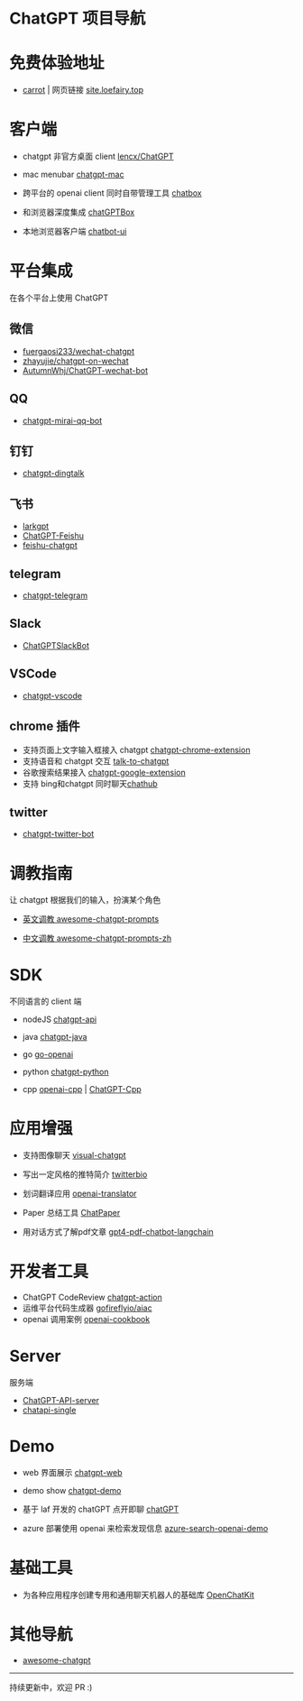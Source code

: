 # ChatGPT 项目导航

# 免费体验地址
- [carrot](https://github.com/xx025/carrot) | 网页链接 [site.loefairy.top](https://site.loefairy.top/)


# 客户端
- chatgpt 非官方桌面 client  [lencx/ChatGPT](https://github.com/lencx/ChatGPT)

- mac menubar [chatgpt-mac](https://github.com/vincelwt/chatgpt-mac)

- 跨平台的 openai client 同时自带管理工具 [chatbox](https://github.com/Bin-Huang/chatbox)

- 和浏览器深度集成 [chatGPTBox](https://github.com/josStorer/chatGPTBox)

- 本地浏览器客户端 [chatbot-ui](https://github.com/mckaywrigley/chatbot-ui)

# 平台集成
在各个平台上使用 ChatGPT

## 微信
- [fuergaosi233/wechat-chatgpt](https://github.com/fuergaosi233/wechat-chatgpt)
- [zhayujie/chatgpt-on-wechat](https://github.com/zhayujie/chatgpt-on-wechat)
- [AutumnWhj/ChatGPT-wechat-bot](https://github.com/AutumnWhj/ChatGPT-wechat-bot)

## QQ
- [chatgpt-mirai-qq-bot](https://github.com/lss233/chatgpt-mirai-qq-bot)

## 钉钉
- [chatgpt-dingtalk](https://github.com/eryajf/chatgpt-dingtalk)

## 飞书
- [larkgpt](https://github.com/bytemate/larkgpt)
- [ChatGPT-Feishu](https://github.com/bestony/ChatGPT-Feishu)
- [feishu-chatgpt](https://github.com/Leizhenpeng/feishu-chatgpt)

## telegram
- [chatgpt-telegram](https://github.com/m1guelpf/chatgpt-telegram)

## Slack
- [ChatGPTSlackBot](https://github.com/pedrorito/ChatGPTSlackBot)

## VSCode
- [chatgpt-vscode](https://github.com/mpociot/chatgpt-vscode)

## chrome 插件
- 支持页面上文字输入框接入 chatgpt [chatgpt-chrome-extension](https://github.com/gragland/chatgpt-chrome-extension)
- 支持语音和 chatgpt 交互 [talk-to-chatgpt](https://github.com/C-Nedelcu/talk-to-chatgpt)
- 谷歌搜索结果接入 [chatgpt-google-extension](https://github.com/wong2/chatgpt-google-extension)
- 支持 bing和chatgpt 同时聊天[chathub](https://github.com/chathub-dev/chathub)

## twitter
- [chatgpt-twitter-bot](https://github.com/transitive-bullshit/chatgpt-twitter-bot)

# 调教指南
让 chatgpt 根据我们的输入，扮演某个角色
- [英文调教 awesome-chatgpt-prompts](https://github.com/f/awesome-chatgpt-prompts) 

- [中文调教 awesome-chatgpt-prompts-zh](https://github.com/PlexPt/awesome-chatgpt-prompts-zh)


# SDK 
不同语言的 client 端

- nodeJS [chatgpt-api](https://github.com/transitive-b-ullshit/chatgpt-api)

- java [chatgpt-java](https://github.com/PlexPt/chatgpt-java)

- go [go-openai](https://github.com/sashabaranov/go-openai)

- python [chatgpt-python](https://github.com/labteral/chatgpt-python)

- cpp [openai-cpp](https://github.com/olrea/openai-cpp) | [ChatGPT-Cpp](https://github.com/deni2312/ChatGPT-Cpp) 

# 应用增强
- 支持图像聊天 [visual-chatgpt](https://github.com/microsoft/visual-chatgpt)

- 写出一定风格的推特简介 [twitterbio](https://github.com/Nutlope/twitterbio)

- 划词翻译应用 [openai-translator](https://github.com/yetone/openai-translator)

- Paper 总结工具 [ChatPaper](https://github.com/kaixindelele/ChatPaper)

- 用对话方式了解pdf文章 [gpt4-pdf-chatbot-langchain](https://github.com/mayooear/gpt4-pdf-chatbot-langchain)

# 开发者工具
- ChatGPT CodeReview [chatgpt-action](https://github.com/kxxt/chatgpt-action)
- 运维平台代码生成器 [gofireflyio/aiac](https://github.com/gofireflyio/aiac)
- openai 调用案例 [openai-cookbook](https://github.com/openai/openai-cookbook)

# Server
服务端
- [ChatGPT-API-server](https://github.com/acheong08/ChatGPT-API-server)
- [chatapi-single](https://github.com/bytemate/chatapi-single)


# Demo
- web 界面展示 [chatgpt-web](https://github.com/Chanzhaoyu/chatgpt-web)

- demo show [chatgpt-demo](https://github.com/ddiu8081/chatgpt-demo)

- 基于 laf 开发的 chatGPT 点开即聊 [chatGPT](https://github.com/zuoFeng59556/chatGPT)

- azure 部署使用 openai 来检索发现信息 [azure-search-openai-demo](https://github.com/Azure-Samples/azure-search-openai-demo)

# 基础工具
- 为各种应用程序创建专用和通用聊天机器人的基础库 [OpenChatKit](https://github.com/togethercomputer/OpenChatKit)


# 其他导航
- [awesome-chatgpt](https://github.com/humanloop/awesome-chatgpt)


---
持续更新中，欢迎 PR :)

